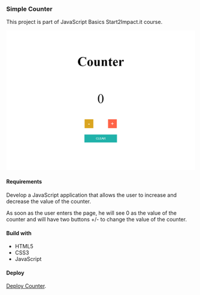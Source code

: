 ### Simple Counter

This project is part of JavaScript Basics Start2Impact.it course.

![View](/images/counter.PNG)

#### Requirements

Develop a JavaScript application that allows the user to increase and decrease the value of the counter.

As soon as the user enters the page, he will see 0 as the value of the counter and will have two buttons +/- to change the value of the counter.

#### Build with

- HTML5
- CSS3
- JavaScript

#### Deploy

[Deploy Counter](https://monicabartha.github.io/s2i-js-basics/).
